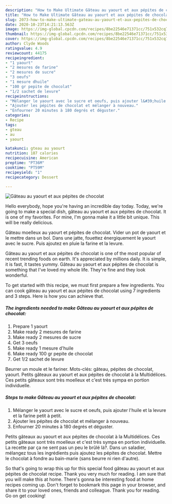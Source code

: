 ```yaml
---
description: "How to Make Ultimate Gâteau au yaourt et aux pépites de chocolat"
title: "How to Make Ultimate Gâteau au yaourt et aux pépites de chocolat"
slug: 2073-how-to-make-ultimate-gateau-au-yaourt-et-aux-pepites-de-chocolat
date: 2020-10-23T14:21:13.563Z
image: https://img-global.cpcdn.com/recipes/8be22546e71371cc/751x532cq70/gateau-au-yaourt-et-aux-pepites-de-chocolat-photo-principale-de-la-recette.jpg
thumbnail: https://img-global.cpcdn.com/recipes/8be22546e71371cc/751x532cq70/gateau-au-yaourt-et-aux-pepites-de-chocolat-photo-principale-de-la-recette.jpg
cover: https://img-global.cpcdn.com/recipes/8be22546e71371cc/751x532cq70/gateau-au-yaourt-et-aux-pepites-de-chocolat-photo-principale-de-la-recette.jpg
author: Clyde Woods
ratingvalue: 4.9
reviewcount: 44175
recipeingredient:
- "1 yaourt"
- "2 mesures de farine"
- "2 mesures de sucre"
- "3 oeufs"
- "1 mesure dhuile"
- "100 gr pepite de chocolat"
- "1/2 sachet de levure"
recipeinstructions:
- "Mélanger le yaourt avec le sucre et oeufs, puis ajouter l&#39;huile et la levure et la farine petit à petit."
- "Ajouter les pépites de chocolat et mélanger à nouveau."
- "Enfourner 20 minutes à 180 degrés et déguster."
categories:
- Recipe
tags:
- gteau
- au
- yaourt

katakunci: gteau au yaourt 
nutrition: 187 calories
recipecuisine: American
preptime: "PT36M"
cooktime: "PT59M"
recipeyield: "1"
recipecategory: Dessert

---
```



![Gâteau au yaourt et aux pépites de chocolat](https://img-global.cpcdn.com/recipes/8be22546e71371cc/751x532cq70/gateau-au-yaourt-et-aux-pepites-de-chocolat-photo-principale-de-la-recette.jpg)

Hello everybody, hope you're having an incredible day today. Today, we're going to make a special dish, gâteau au yaourt et aux pépites de chocolat. It is one of my favorites. For mine, I'm gonna make it a little bit unique. This will be really delicious.

Gâteau moelleux au yaourt et pépites de chocolat. Vider un pot de yaourt et le mettre dans un bol. Dans une jatte, fouettez énergiquement le yaourt avec le sucre. Puis ajoutez en pluie la farine et la levure.

Gâteau au yaourt et aux pépites de chocolat is one of the most popular of recent trending foods on earth. It's appreciated by millions daily. It is simple, it is fast, it tastes yummy. Gâteau au yaourt et aux pépites de chocolat is something that I've loved my whole life. They're fine and they look wonderful.


To get started with this recipe, we must first prepare a few ingredients. You can cook gâteau au yaourt et aux pépites de chocolat using 7 ingredients and 3 steps. Here is how you can achieve that.

<!--inarticleads1-->

##### The ingredients needed to make Gâteau au yaourt et aux pépites de chocolat:

1. Prepare 1 yaourt
1. Make ready 2 mesures de farine
1. Make ready 2 mesures de sucre
1. Get 3 oeufs
1. Make ready 1 mesure d&#39;huile
1. Make ready 100 gr pepite de chocolat
1. Get 1/2 sachet de levure


Beurrer un moule et le fariner. Mots-clés: gâteau, pépites de chocolat, yaourt. Petits gâteaux au yaourt et aux pépites de chocolat à la Multidélices. Ces petits gâteaux sont très moelleux et c&#39;est très sympa en portion individuelle. 

<!--inarticleads2-->

##### Steps to make Gâteau au yaourt et aux pépites de chocolat:

1. Mélanger le yaourt avec le sucre et oeufs, puis ajouter l&#39;huile et la levure et la farine petit à petit.
1. Ajouter les pépites de chocolat et mélanger à nouveau.
1. Enfourner 20 minutes à 180 degrés et déguster.


Petits gâteaux au yaourt et aux pépites de chocolat à la Multidélices. Ces petits gâteaux sont très moelleux et c&#39;est très sympa en portion individuelle. La recette par ça ne sent pas un peu le brûlé là?. Dans un saladier, mélangez tous les ingrédients puis ajoutez les pépites de chocolat. Mettre le chocolat à fondre au bain-marie (sans beurre ni rien d&#39;autre). 

So that's going to wrap this up for this special food gâteau au yaourt et aux pépites de chocolat recipe. Thank you very much for reading. I am sure that you will make this at home. There's gonna be interesting food at home recipes coming up. Don't forget to bookmark this page in your browser, and share it to your loved ones, friends and colleague. Thank you for reading. Go on get cooking!
